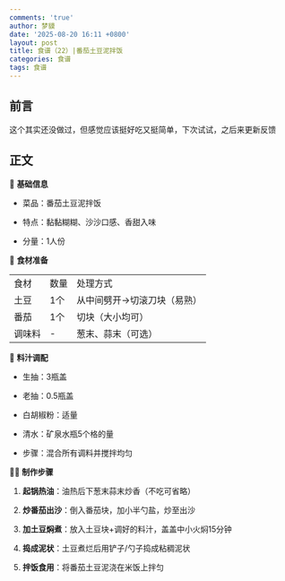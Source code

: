```yaml
---
comments: 'true'
author: 梦貘
date: '2025-08-20 16:11 +0800'
layout: post
title: 食谱（22）|番茄土豆泥拌饭
categories: 食谱
tags: 食谱
---
```

## 前言

这个其实还没做过，但感觉应该挺好吃又挺简单，下次试试，之后来更新反馈

## 正文

🍚 **基础信息**

- 菜品：番茄土豆泥拌饭
  
- 特点：黏黏糊糊、沙沙口感、香甜入味
  
- 分量：1人份
  

🥬 **食材准备**

|     |     |     |
| --- | --- | --- |
| 食材  | 数量  | 处理方式 |
| 土豆  | 1个  | 从中间劈开→切滚刀块（易熟） |
| 番茄  | 1个  | 切块（大小均可） |
| 调味料 | -   | 葱末、蒜末（可选） |

🧂 **料汁调配**

- 生抽：3瓶盖
  
- 老抽：0.5瓶盖
  
- 白胡椒粉：适量
  
- 清水：矿泉水瓶5个格的量
  
- 步骤：混合所有调料并搅拌均匀
  

👩🍳 **制作步骤**

1. **起锅热油**：油热后下葱末蒜末炒香（不吃可省略）
  
2. **炒番茄出沙**：倒入番茄块，加小半勺盐，炒至出沙
  
3. **加土豆焖煮**：放入土豆块+调好的料汁，盖盖中小火焖15分钟
  
4. **捣成泥状**：土豆煮烂后用铲子/勺子捣成粘稠泥状
  
5. **拌饭食用**：将番茄土豆泥浇在米饭上拌匀
